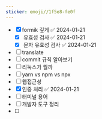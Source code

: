 ```yaml
---
sticker: emoji//1f5e8-fe0f
---
```


- [x] formik 깊게 ✅ 2024-01-21
	- [x] 유효성 검사 ✅ 2024-01-21
	- [x] 문자 유효성 검사 ✅ 2024-01-21
- [ ] translate
- [ ] commit 규칙 알아보기
- [ ] 리눅스가 뭘까
- [ ] yarn vs npm vs npx
- [ ] 웹접근성
- [x] 인증 처리 ✅ 2024-01-21
- [ ] 터미널 용어
- [ ] 개발자 도구 정리
- [ ] 
